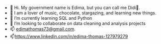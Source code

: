 - 👋 Hi. My government name is Edima, but you can call me Didi🙂.
- 👀 I am a lover of music, chocolate, stargazing, and learning new things.
- 🌱 I’m currently learning SQL and Python
- 💞️ I’m looking to collaborate on data cleaning and analysis projects 
- 📫 edimathomas73@gmail.com.
-  📫https://www.linkedin.com/in/edima-thomas-127979279



<!---
Didi2997/Didi2997 is a ✨ special ✨ repository because its `README.md` (this file) appears on your GitHub profile.
You can click the Preview link to take a look at your changes.
--->
